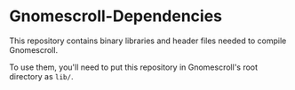 Gnomescroll-Dependencies
========================

This repository contains binary libraries and header files needed to compile Gnomescroll.

To use them, you'll need to put this repository in Gnomescroll's root directory as `lib/`.
